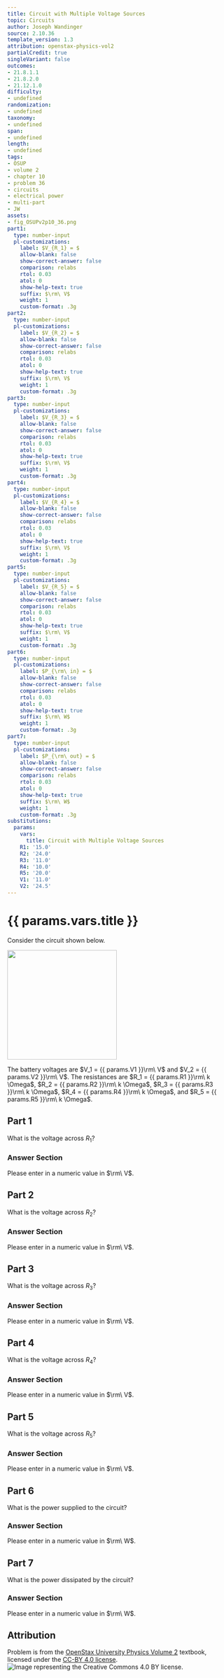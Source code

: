 ```yaml
---
title: Circuit with Multiple Voltage Sources
topic: Circuits
author: Joseph Wandinger
source: 2.10.36
template_version: 1.3
attribution: openstax-physics-vol2
partialCredit: true
singleVariant: false
outcomes:
- 21.8.1.1
- 21.8.2.0
- 21.12.1.0
difficulty:
- undefined
randomization:
- undefined
taxonomy:
- undefined
span:
- undefined
length:
- undefined
tags:
- OSUP
- volume 2
- chapter 10
- problem 36
- circuits
- electrical power
- multi-part
- JW
assets:
- fig_OSUPv2p10_36.png
part1:
  type: number-input
  pl-customizations:
    label: $V_{R_1} = $
    allow-blank: false
    show-correct-answer: false
    comparison: relabs
    rtol: 0.03
    atol: 0
    show-help-text: true
    suffix: $\rm\ V$
    weight: 1
    custom-format: .3g
part2:
  type: number-input
  pl-customizations:
    label: $V_{R_2} = $
    allow-blank: false
    show-correct-answer: false
    comparison: relabs
    rtol: 0.03
    atol: 0
    show-help-text: true
    suffix: $\rm\ V$
    weight: 1
    custom-format: .3g
part3:
  type: number-input
  pl-customizations:
    label: $V_{R_3} = $
    allow-blank: false
    show-correct-answer: false
    comparison: relabs
    rtol: 0.03
    atol: 0
    show-help-text: true
    suffix: $\rm\ V$
    weight: 1
    custom-format: .3g
part4:
  type: number-input
  pl-customizations:
    label: $V_{R_4} = $
    allow-blank: false
    show-correct-answer: false
    comparison: relabs
    rtol: 0.03
    atol: 0
    show-help-text: true
    suffix: $\rm\ V$
    weight: 1
    custom-format: .3g
part5:
  type: number-input
  pl-customizations:
    label: $V_{R_5} = $
    allow-blank: false
    show-correct-answer: false
    comparison: relabs
    rtol: 0.03
    atol: 0
    show-help-text: true
    suffix: $\rm\ V$
    weight: 1
    custom-format: .3g
part6:
  type: number-input
  pl-customizations:
    label: $P_{\rm\ in} = $
    allow-blank: false
    show-correct-answer: false
    comparison: relabs
    rtol: 0.03
    atol: 0
    show-help-text: true
    suffix: $\rm\ W$
    weight: 1
    custom-format: .3g
part7:
  type: number-input
  pl-customizations:
    label: $P_{\rm\ out} = $
    allow-blank: false
    show-correct-answer: false
    comparison: relabs
    rtol: 0.03
    atol: 0
    show-help-text: true
    suffix: $\rm\ W$
    weight: 1
    custom-format: .3g
substitutions:
  params:
    vars:
      title: Circuit with Multiple Voltage Sources
    R1: '15.0'
    R2: '24.0'
    R3: '11.0'
    R4: '10.0'
    R5: '20.0'
    V1: '11.0'
    V2: '24.5'
---
```

# {{ params.vars.title }}
Consider the circuit shown below.

<img src="fig_OSUPv2p10_36.png" width=250>

The battery voltages are $V_1 = {{ params.V1 }}\rm\ V$ and $V_2 = {{ params.V2 }}\rm\ V$.
The resistances are $R_1 = {{ params.R1 }}\rm\ k \Omega$, $R_2 = {{ params.R2 }}\rm\ k \Omega$, $R_3 = {{ params.R3 }}\rm\ k \Omega$, $R_4 = {{ params.R4 }}\rm\ k \Omega$, and $R_5 = {{ params.R5 }}\rm\ k \Omega$.

## Part 1

What is the voltage across $R_1$?

### Answer Section

Please enter in a numeric value in $\rm\ V$.

## Part 2

What is the voltage across $R_2$?

### Answer Section

Please enter in a numeric value in $\rm\ V$.

## Part 3

What is the voltage across $R_3$?

### Answer Section

Please enter in a numeric value in $\rm\ V$.

## Part 4

What is the voltage across $R_4$?

### Answer Section

Please enter in a numeric value in $\rm\ V$.

## Part 5

What is the voltage across $R_5$?

### Answer Section

Please enter in a numeric value in $\rm\ V$.

## Part 6

What is the power supplied to the circuit?

### Answer Section

Please enter in a numeric value in $\rm\ W$.

## Part 7

What is the power dissipated by the circuit?

### Answer Section

Please enter in a numeric value in $\rm\ W$.

## Attribution

Problem is from the [OpenStax University Physics Volume 2](https://openstax.org/details/books/university-physics-volume-2) textbook, licensed under the [CC-BY 4.0 license](https://creativecommons.org/licenses/by/4.0/).<br>![Image representing the Creative Commons 4.0 BY license.](https://raw.githubusercontent.com/firasm/bits/master/by.png)